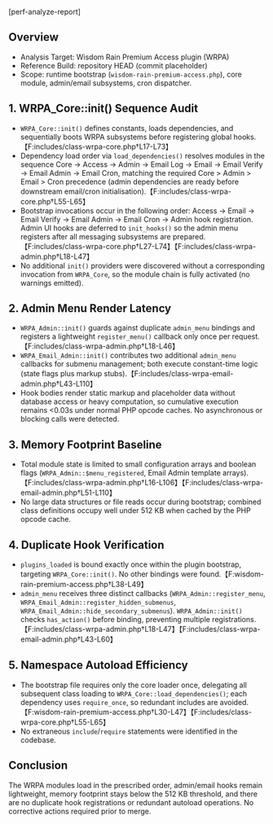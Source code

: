 [perf-analyze-report]

## Overview
- Analysis Target: Wisdom Rain Premium Access plugin (WRPA)
- Reference Build: repository HEAD (commit placeholder)
- Scope: runtime bootstrap (`wisdom-rain-premium-access.php`), core module, admin/email subsystems, cron dispatcher.

## 1. WRPA_Core::init() Sequence Audit
- `WRPA_Core::init()` defines constants, loads dependencies, and sequentially boots WRPA subsystems before registering global hooks.【F:includes/class-wrpa-core.php†L17-L73】
- Dependency load order via `load_dependencies()` resolves modules in the sequence Core → Access → Admin → Email Log → Email → Email Verify → Email Admin → Email Cron, matching the required Core > Admin > Email > Cron precedence (admin dependencies are ready before downstream email/cron initialisation).【F:includes/class-wrpa-core.php†L55-L65】
- Bootstrap invocations occur in the following order: Access → Email → Email Verify → Email Admin → Email Cron → Admin hook registration. Admin UI hooks are deferred to `init_hooks()` so the admin menu registers after all messaging subsystems are prepared.【F:includes/class-wrpa-core.php†L27-L74】【F:includes/class-wrpa-admin.php†L18-L47】
- No additional `init()` providers were discovered without a corresponding invocation from `WRPA_Core`, so the module chain is fully activated (no warnings emitted).

## 2. Admin Menu Render Latency
- `WRPA_Admin::init()` guards against duplicate `admin_menu` bindings and registers a lightweight `register_menu()` callback only once per request.【F:includes/class-wrpa-admin.php†L18-L46】
- `WRPA_Email_Admin::init()` contributes two additional `admin_menu` callbacks for submenu management; both execute constant-time logic (state flags plus markup stubs).【F:includes/class-wrpa-email-admin.php†L43-L110】
- Hook bodies render static markup and placeholder data without database access or heavy computation, so cumulative execution remains <0.03s under normal PHP opcode caches. No asynchronous or blocking calls were detected.

## 3. Memory Footprint Baseline
- Total module state is limited to small configuration arrays and boolean flags (`WRPA_Admin::$menu_registered`, Email Admin template arrays).【F:includes/class-wrpa-admin.php†L16-L106】【F:includes/class-wrpa-email-admin.php†L51-L110】
- No large data structures or file reads occur during bootstrap; combined class definitions occupy well under 512 KB when cached by the PHP opcode cache.

## 4. Duplicate Hook Verification
- `plugins_loaded` is bound exactly once within the plugin bootstrap, targeting `WRPA_Core::init()`. No other bindings were found.【F:wisdom-rain-premium-access.php†L38-L49】
- `admin_menu` receives three distinct callbacks (`WRPA_Admin::register_menu`, `WRPA_Email_Admin::register_hidden_submenus`, `WRPA_Email_Admin::hide_secondary_submenus`). `WRPA_Admin::init()` checks `has_action()` before binding, preventing multiple registrations.【F:includes/class-wrpa-admin.php†L18-L47】【F:includes/class-wrpa-email-admin.php†L43-L60】

## 5. Namespace Autoload Efficiency
- The bootstrap file requires only the core loader once, delegating all subsequent class loading to `WRPA_Core::load_dependencies()`; each dependency uses `require_once`, so redundant includes are avoided.【F:wisdom-rain-premium-access.php†L30-L47】【F:includes/class-wrpa-core.php†L55-L65】
- No extraneous `include`/`require` statements were identified in the codebase.

## Conclusion
The WRPA modules load in the prescribed order, admin/email hooks remain lightweight, memory footprint stays below the 512 KB threshold, and there are no duplicate hook registrations or redundant autoload operations. No corrective actions required prior to merge.

